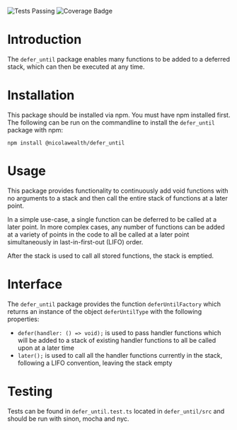 ![Tests Passing](https://github.com/NicolaWealth/defer_until/actions/workflows/autoTestMainBadge.yml/badge.svg)
![Coverage Badge](https://img.shields.io/badge/coverage-100.00%25-green)

# Introduction 
The `defer_until` package enables many functions to be added to a deferred stack, which can then be executed at any time.

# Installation
This package should be installed via npm. You must have npm installed first. The following can be run on the commandline to install the `defer_until` package with npm:

`npm install @nicolawealth/defer_until`

# Usage
This package provides functionality to continuously add void functions with no arguments to a stack and then call the entire stack of functions at a later point.

In a simple use-case, a single function can be deferred to be called at a later point. In more complex cases, any number of functions can be added at a variety of points in the code to all be called at a later point simultaneously in last-in-first-out (LIFO) order.

After the stack is used to call all stored functions, the stack is emptied.

# Interface
The `defer_until` package provides the function `deferUntilFactory` which returns an instance of the object `deferUntilType` with the following properties:
- `defer(handler: () => void);` is used to pass handler functions which will be added to a stack of existing handler functions to all be called upon at a later time
- `later();` is used to call all the handler functions currently in the stack, following a LIFO convention, leaving the stack empty

# Testing
Tests can be found in `defer_until.test.ts` located in `defer_until/src` and should be run with sinon, mocha and nyc.




